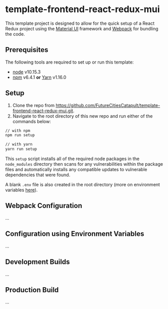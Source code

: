 # template-frontend-react-redux-mui
This template project is designed to allow for the quick setup of a React Redux project using the [Material UI](https://material-ui.com/) framework and [Webpack](https://webpack.js.org/) for bundling the code.

## Prerequisites
The following tools are required to set up or run this template:
- [node](https://nodejs.org/) v10.15.3
- [npm](https://www.npmjs.com/) v6.4.1 **or** [Yarn](https://yarnpkg.com/) v1.16.0 

## Setup
1. Clone the repo from https://github.com/FutureCitiesCatapult/template-frontend-react-redux-mui.git.
2. Navigate to the root directory of this new repo and run either of the commands below:
```sh
// with npm
npm run setup

// with yarn
yarn run setup
```
 This `setup` script installs all of the required node packages in the `node_modules` directory then scans for any vulnerabilities within the package files and automatically installs any compatible updates to vulnerable dependencies that were found. 
 
 A blank `.env` file is also created in the root directory (more on environment variables [here](#configuration-using-environment-variables)).

## Webpack Configuration
...

## Configuration using Environment Variables
...

## Development Builds
...

## Production Build
...